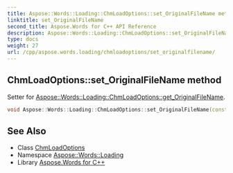 ```yaml
---
title: Aspose::Words::Loading::ChmLoadOptions::set_OriginalFileName method
linktitle: set_OriginalFileName
second_title: Aspose.Words for C++ API Reference
description: Aspose::Words::Loading::ChmLoadOptions::set_OriginalFileName method. Setter for Aspose::Words::Loading::ChmLoadOptions::get_OriginalFileName in C++.
type: docs
weight: 27
url: /cpp/aspose.words.loading/chmloadoptions/set_originalfilename/
---
```

## ChmLoadOptions::set_OriginalFileName method


Setter for [Aspose::Words::Loading::ChmLoadOptions::get_OriginalFileName](../get_originalfilename/).

```cpp
void Aspose::Words::Loading::ChmLoadOptions::set_OriginalFileName(const System::String &value)
```

## See Also

* Class [ChmLoadOptions](../)
* Namespace [Aspose::Words::Loading](../../)
* Library [Aspose.Words for C++](../../../)
